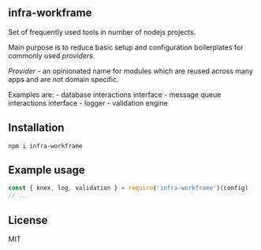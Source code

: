 ## infra-workframe

Set of frequently used tools in number of nodejs projects.

Main purpose is to reduce basic setup and configuration boilerplates for commonly used *providers*.

*Provider* - an opinionated name for modules which are reused across many apps and are not domain specific.

Examples are:
	- database interactions interface
	- message queue interactions interface
	- logger
	- validation engine

## Installation
```
npm i infra-workframe
```

## Example usage
```javascript
const { knex, log, validation } = require('infra-workframe')(config)
// ...
```

## License
MIT
